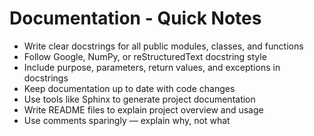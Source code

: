 # Documentation - Quick Notes

- Write clear docstrings for all public modules, classes, and functions  
- Follow Google, NumPy, or reStructuredText docstring style  
- Include purpose, parameters, return values, and exceptions in docstrings  
- Keep documentation up to date with code changes  
- Use tools like Sphinx to generate project documentation  
- Write README files to explain project overview and usage  
- Use comments sparingly — explain why, not what
